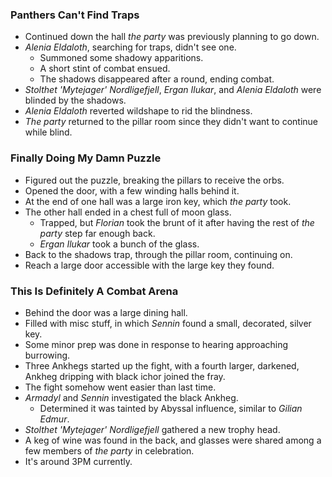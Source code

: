 ### Panthers Can't Find Traps

* Continued down the hall *the party* was previously planning to go down.
* *Alenia Eldaloth*, searching for traps, didn't see one.
  * Summoned some shadowy apparitions.
  * A short stint of combat ensued.
  * The shadows disappeared after a round, ending combat.
* *Stolthet 'Mytejager' Nordligefjell*, *Ergan Ilukar*, and *Alenia Eldaloth* were blinded by the shadows.
* *Alenia Eldaloth* reverted wildshape to rid the blindness.
* *The party* returned to the pillar room since they didn't want to continue while blind.

### Finally Doing My Damn Puzzle

* Figured out the puzzle, breaking the pillars to receive the orbs.
* Opened the door, with a few winding halls behind it.
* At the end of one hall was a large iron key, which *the party* took.
* The other hall ended in a chest full of moon glass.
  * Trapped, but *Florian* took the brunt of it after having the rest of *the party* step far enough back.
  * *Ergan Ilukar* took a bunch of the glass.
* Back to the shadows trap, through the pillar room, continuing on.
* Reach a large door accessible with the large key they found.

### This Is Definitely A Combat Arena

* Behind the door was a large dining hall.
* Filled with misc stuff, in which *Sennin* found a small, decorated, silver key.
* Some minor prep was done in response to hearing approaching burrowing.
* Three Ankhegs started up the fight, with a fourth larger, darkened, Ankheg dripping with black ichor joined the fray.
* The fight somehow went easier than last time.
* *Armadyl* and *Sennin* investigated the black Ankheg.
  * Determined it was tainted by Abyssal influence, similar to *Gilian Edmur*.
* *Stolthet 'Mytejager' Nordligefjell* gathered a new trophy head.
* A keg of wine was found in the back, and glasses were shared among a few members of *the party* in celebration.
* It's around 3PM currently.
